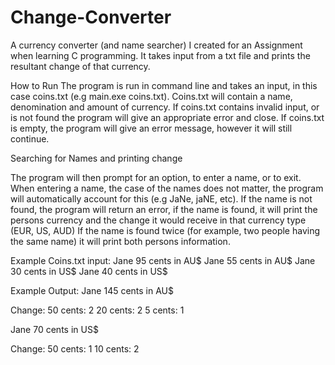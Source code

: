 # Change-Converter
A currency converter (and name searcher) I created for an Assignment when learning C programming.
It takes input from a txt file and prints the resultant change of that currency. 

How to Run
The program is run in command line and takes an input, in this case coins.txt (e.g main.exe coins.txt).
Coins.txt will contain a name, denomination and amount of currency.
If coins.txt contains invalid input, or is not found the program will give an appropriate error and close.
If coins.txt is empty, the program will give an error message, however it will still continue.

Searching for Names and printing change

The program will then prompt for an option, to enter a name, or to exit. 
When entering a name, the case of the names does not matter, the program will automatically account for this (e.g JaNe, jaNE, etc).
If the name is not found, the program will return an error, if the name is found, it will print the persons currency and the change it would receive in that 
currency type (EUR, US, AUD)
If the name is found twice (for example, two people having the same name) it will print both persons information.

Example Coins.txt input:
  Jane 95 cents in AU$
  Jane 55 cents in AU$
  Jane 30 cents in US$
  Jane 40 cents in US$

Example Output:
  Jane 145 cents in AU$

  Change: 
    50 cents: 2
    20 cents: 2
    5 cents: 1

  Jane 70 cents in US$

Change: 
  50 cents: 1
  10 cents: 2


